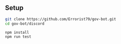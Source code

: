 ## Setup
```bash
git clone https://github.com/Errorist79/gov-bot.git
cd gov-bot/discord
```

```bash
npm install
npm run test
```
